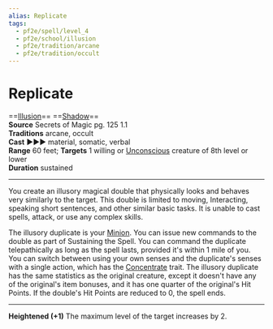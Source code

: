```yaml
---
alias: Replicate
tags:
  - pf2e/spell/level_4
  - pf2e/school/illusion
  - pf2e/tradition/arcane
  - pf2e/tradition/occult
---
```


# Replicate

==[Illusion](../../../Traits/Illusion.md)== ==[Shadow](../../../Traits/Shadow.md)==  
__Source__ Secrets of Magic pg. 125 1.1  
**Traditions** arcane, occult  
**Cast** ►►► material, somatic, verbal  
**Range** 60 feet; **Targets** 1 willing or [Unconscious](../../../Conditions/Unconscious.md) creature of 8th level or lower  
**Duration** sustained

---

You create an illusory magical double that physically looks and behaves very similarly to the target. This double is limited to moving, Interacting, speaking short sentences, and other similar basic tasks. It is unable to cast spells, attack, or use any complex skills.

The illusory duplicate is your [Minion](../../../Traits/Minion.md). You can issue new commands to the double as part of Sustaining the Spell. You can command the duplicate telepathically as long as the spell lasts, provided it's within 1 mile of you. You can switch between using your own senses and the duplicate's senses with a single action, which has the [Concentrate](../../../Traits/Concentrate.md) trait. The illusory duplicate has the same statistics as the original creature, except it doesn't have any of the original's item bonuses, and it has one quarter of the original's Hit Points. If the double's Hit Points are reduced to 0, the spell ends.

<hr>

**Heightened (+1)** The maximum level of the target increases by 2.
